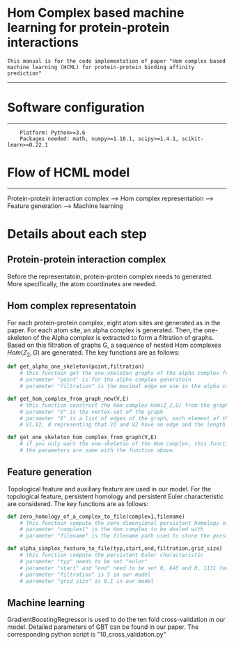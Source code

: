 Hom Complex based machine learning for protein-protein interactions
====
    This manual is for the code implementation of paper "Hom complex based machine learning (HCML) for protein-protein binding affinity prediction"
    
****

# Software configuration
---
        Platform: Python>=3.6
        Packages needed: math, numpy>=1.18.1, scipy>=1.4.1, scikit-learn>=0.22.1

# Flow of HCML model
---
Protein-protein interaction complex  -->  Hom complex representation  -->   Feature generation  -->  Machine learning 
# Details about each step

## Protein-protein interaction complex
Before the representatoin, protein-protein complex needs to generated. More specifically, the atom coordinates are needed.

## Hom complex representatoin
For each protein-protein complex, eight atom sites are generated as in the paper. For each atom site, an alpha complex is generated. Then, the one-skeleton of the Alpha complex is extracted to form a filtration of graphs. Based on this filtration of graphs G, a sequence of nested Hom complexes $Hom(Z_2,G)$ are generated. The key functions are as follows:
```python
def get_alpha_one_skeleton(point,filtration)
    # this functoin get the one-skeleton graphs of the alpha complex from the point. 
    # parameter "point" is for the alpha complex generatoin
    # parameter "filtration" is the maximal edge we use in the alpha complex

def get_hom_complex_from_graph_new(V,E)
    # this function construct the Hom complex Hom(Z_2,G) from the graph G.
    # parameter "V" is the vertex-set of the graph
    # parameter "E" is a list of edges of the graph, each element of this list consists of three components: 
    # V1,V2, d representing that V1 and V2 have an edge and the length of this edge is d. 

def get_one_skeleton_hom_complex_from_graph(V,E)
    # if you only want the one-skeleton of the Hom complex, this function is a faster one
    # the parameters are same with the function above.

```
## Feature generation
Topological feature and auxiliary feature are used in our model. For the topological feature, persistent homology and persistent Euler characteristic are considered. The key functions are as follows:
```python
def zero_homology_of_a_complex_to_file(complex1,filename)
    # This functoin compute the zero dimensional persistent homology of the Hom complex, and write to file
    # parameter "complex1" is the Hom complex to be dealed with
    # parameter "filename" is the filename path used to store the persistent homology

def alpha_simplex_feature_to_file(typ,start,end,filtration,grid_size)
    # this function compute the persistent Euler characteristic
    # parameter "typ" needs to be set "euler"
    # parameter "start" and "end" need to be set 0, 645 and 0, 1131 for datasets S645 and SKEMPI S1131 respectively.
    # parameter "filtration" is 5 in our model
    # parameter "grid_size" is 0.1 in our model
```
## Machine learning
GradientBoostingRegressor is used to do the ten fold cross-validation in our model. Detailed parameters of GBT can be found in our paper. The corresponding python script is "10_cross_validation.py"

